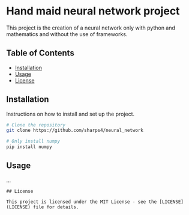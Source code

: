 # Hand maid neural network project

This project is the creation of a neural network only with python and mathematics and without the use of frameworks.

## Table of Contents

- [Installation](#installation)
- [Usage](#usage)
- [License](#license)

## Installation

Instructions on how to install and set up the project.

```bash
# Clone the repository
git clone https://github.com/sharps4/neural_network

# Only install numpy
pip install numpy
```

## Usage
...
```
## License

This project is licensed under the MIT License - see the [LICENSE](LICENSE) file for details.